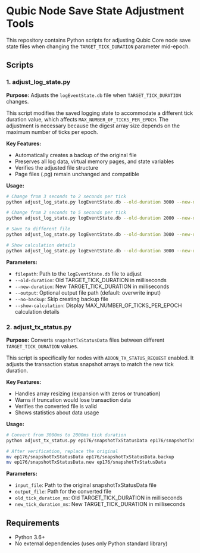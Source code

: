 # Qubic Node Save State Adjustment Tools

This repository contains Python scripts for adjusting Qubic Core node save state files when changing the `TARGET_TICK_DURATION` parameter mid-epoch.

## Scripts

### 1. adjust_log_state.py

**Purpose:** Adjusts the `logEventState.db` file when `TARGET_TICK_DURATION` changes.

This script modifies the saved logging state to accommodate a different tick duration value, which affects `MAX_NUMBER_OF_TICKS_PER_EPOCH`. The adjustment is necessary because the digest array size depends on the maximum number of ticks per epoch.

**Key Features:**
- Automatically creates a backup of the original file
- Preserves all log data, virtual memory pages, and state variables
- Verifies the adjusted file structure
- Page files (.pg) remain unchanged and compatible

**Usage:**
```bash
# Change from 3 seconds to 2 seconds per tick
python adjust_log_state.py logEventState.db --old-duration 3000 --new-duration 2000

# Change from 2 seconds to 5 seconds per tick  
python adjust_log_state.py logEventState.db --old-duration 2000 --new-duration 5000

# Save to different file
python adjust_log_state.py logEventState.db --old-duration 3000 --new-duration 2000 --output adjusted.db

# Show calculation details
python adjust_log_state.py logEventState.db --old-duration 3000 --new-duration 2000 --show-calculation
```

**Parameters:**
- `filepath`: Path to the `logEventState.db` file to adjust
- `--old-duration`: Old TARGET_TICK_DURATION in milliseconds
- `--new-duration`: New TARGET_TICK_DURATION in milliseconds  
- `--output`: Optional output file path (default: overwrite input)
- `--no-backup`: Skip creating backup file
- `--show-calculation`: Display MAX_NUMBER_OF_TICKS_PER_EPOCH calculation details

### 2. adjust_tx_status.py

**Purpose:** Converts `snapshotTxStatusData` files between different `TARGET_TICK_DURATION` values.

This script is specifically for nodes with `ADDON_TX_STATUS_REQUEST` enabled. It adjusts the transaction status snapshot arrays to match the new tick duration.

**Key Features:**
- Handles array resizing (expansion with zeros or truncation)
- Warns if truncation would lose transaction data
- Verifies the converted file is valid
- Shows statistics about data usage

**Usage:**
```bash
# Convert from 3000ms to 2000ms tick duration
python adjust_tx_status.py ep176/snapshotTxStatusData ep176/snapshotTxStatusData.new 3000 2000

# After verification, replace the original
mv ep176/snapshotTxStatusData ep176/snapshotTxStatusData.backup
mv ep176/snapshotTxStatusData.new ep176/snapshotTxStatusData
```

**Parameters:**
- `input_file`: Path to the original snapshotTxStatusData file
- `output_file`: Path for the converted file
- `old_tick_duration_ms`: Old TARGET_TICK_DURATION in milliseconds
- `new_tick_duration_ms`: New TARGET_TICK_DURATION in milliseconds

## Requirements

- Python 3.6+
- No external dependencies (uses only Python standard library)